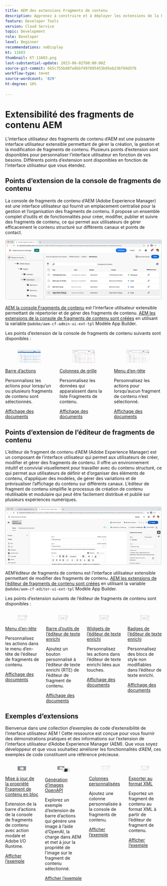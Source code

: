 ```yaml
---
title: AEM des extensions Fragments de contenu
description: Apprenez à construire et à déployer les extensions de la Fragments de contenu d’AEM as a Cloud Service.
feature: Developer Tools
version: Cloud Service
topic: Development
role: Developer
level: Beginner
recommendations: noDisplay
kt: 11603
thumbnail: KT-11603.png
last-substantial-update: 2023-06-02T00:00:00Z
source-git-commit: 6b5c755bd8fe6bbf497895453b95eb236f69d5f6
workflow-type: tm+mt
source-wordcount: '829'
ht-degree: 16%

---
```


# Extensibilité des fragments de contenu AEM

L’interface utilisateur des fragments de contenu d’AEM est une puissante interface utilisateur extensible permettant de gérer la création, la gestion et la modification de fragments de contenu. Plusieurs points d’extension sont disponibles pour personnaliser l’interface utilisateur en fonction de vos besoins. Différents points d’extension sont disponibles en fonction de l’interface utilisateur que vous étendez.

## Points d’extension de la console de fragments de contenu

La console de fragments de contenu d’AEM (Adobe Experience Manager) est une interface utilisateur qui fournit un emplacement centralisé pour la gestion et l’organisation des fragments de contenu. Il propose un ensemble complet d’outils et de fonctionnalités pour créer, modifier, publier et suivre des fragments de contenu, ce qui permet aux utilisateurs de gérer efficacement le contenu structuré sur différents canaux et points de contact.

![Console Fragments de contenu](./assets/overview/cfc.png)

[AEM la console Fragments de contenu](https://experienceleague.adobe.com/docs/experience-manager-cloud-service/content/sites/administering/content-fragments/content-fragments-console.html?lang=fr) est l’interface utilisateur extensible permettant de répertorier et de gérer des fragments de contenu. [AEM les extensions de la console de fragments de contenu sont créées](https://developer.adobe.com/uix/docs/services/aem-cf-console-admin/code-generation) en utilisant la variable `@adobe/aem-cf-admin-ui-ext-tpl` Modèle App Builder.

Les points d’extension de la console de fragments de contenu suivants sont disponibles :

<div class="columns is-multiline">
      <div class="column is-half-tablet is-half-desktop is-one-third-widescreen" aria-label="Action bar">
        <div class="card" style="height: 100%">
          <div class="card-image">
            <figure class="image is-16by9">
              <a href="https://developer.adobe.com/uix/docs/services/aem-cf-console-admin/api/action-bar/" title="Barre d’actions" tabindex="-1" target="_blank" rel="referrer">
                <img class="is-bordered-r-small" src="./assets/overview/cfc-action-bar.png" alt="Barre d’actions">
              </a>
            </figure>
          </div>
          <div class="card-content is-padded-small">
            <div class="content">
              <p class="headline is-size-6 has-text-weight-bold"><a href="https://developer.adobe.com/uix/docs/services/aem-cf-console-admin/api/action-bar/" title="Barre d’actions" target="_blank" rel="referrer">Barre d’actions</a></p>
              <p class="is-size-6">Personnalisez les actions pour lorsqu’un ou plusieurs fragments de contenu sont sélectionnés.</p>
              <a href="https://developer.adobe.com/uix/docs/services/aem-cf-console-admin/api/action-bar/" class="spectrum-Button spectrum-Button--outline spectrum-Button--primary spectrum-Button--sizeM" target="_blank" rel="referrer">
                <span class="spectrum-Button-label has-no-wrap has-text-weight-bold">Affichage des documents</span>
              </a>
            </div>
          </div>
        </div>
      </div>
  <div class="column is-half-tablet is-half-desktop is-one-third-widescreen" aria-label="Grid columns">
    <div class="card" style="height: 100%">
      <div class="card-image">
        <figure class="image is-16by9">
          <a href="https://developer.adobe.com/uix/docs/services/aem-cf-console-admin/api/grid-columns/" title="Colonnes de grille" tabindex="-1" target="_blank" rel="referrer">
            <img class="is-bordered-r-small" src="./assets/overview/cfc-grid-columns.png" alt="Colonnes de grille">
          </a>
        </figure>
      </div>
      <div class="card-content is-padded-small">
        <div class="content">
          <p class="headline is-size-6 has-text-weight-bold"><a href="https://developer.adobe.com/uix/docs/services/aem-cf-console-admin/api/grid-columns/" title="Colonnes de grille" target="_blank" rel="referrer">Colonnes de grille</a></p>
          <p class="is-size-6">Personnalisez les données qui apparaissent dans la liste Fragments de contenu.</p>
          <a href="https://developer.adobe.com/uix/docs/services/aem-cf-console-admin/api/grid-columns/" class="spectrum-Button spectrum-Button--outline spectrum-Button--primary spectrum-Button--sizeM" target="_blank" rel="referrer">
            <span class="spectrum-Button-label has-no-wrap has-text-weight-bold">Affichage des documents</span>
          </a>
        </div>
      </div>
    </div>
  </div>
  <div class="column is-half-tablet is-half-desktop is-one-third-widescreen" aria-label="Header menu">
    <div class="card" style="height: 100%">
      <div class="card-image">
        <figure class="image is-16by9">
          <a href="https://developer.adobe.com/uix/docs/services/aem-cf-console-admin/api/header-menu/" title="Menu d’en-tête" tabindex="-1" target="_blank" rel="referrer">
            <img class="is-bordered-r-small" src="./assets/overview/cfc-header-menu.png" alt="Menu d’en-tête">
          </a>
        </figure>
      </div>
      <div class="card-content is-padded-small">
        <div class="content">
          <p class="headline is-size-6 has-text-weight-bold"><a href="https://developer.adobe.com/uix/docs/services/aem-cf-console-admin/api/header-menu/" title="Menu d’en-tête" target="_blank" rel="referrer">Menu d’en-tête</a></p>
          <p class="is-size-6">Personnalisez les actions pour lorsqu’aucun fragment de contenu n’est sélectionné.</p>
          <a href="https://developer.adobe.com/uix/docs/services/aem-cf-console-admin/api/header-menu/" class="spectrum-Button spectrum-Button--outline spectrum-Button--primary spectrum-Button--sizeM" target="_blank" rel="referrer">
            <span class="spectrum-Button-label has-no-wrap has-text-weight-bold">Affichage des documents</span>
          </a>
        </div>
      </div>
    </div>
  </div>  
</div>

## Points d’extension de l’éditeur de fragments de contenu

L’éditeur de fragment de contenu d’AEM (Adobe Experience Manager) est un composant de l’interface utilisateur qui permet aux utilisateurs de créer, modifier et gérer des fragments de contenu. Il offre un environnement intuitif et convivial visuellement pour travailler avec du contenu structuré, ce qui permet aux utilisateurs de définir et d’organiser des éléments de contenu, d’appliquer des modèles, de gérer des variations et de prévisualiser l’affichage du contenu sur différents canaux. L’éditeur de fragment de contenu simplifie le processus de création de contenu réutilisable et modulaire qui peut être facilement distribué et publié sur plusieurs expériences numériques.

![Éditeur de fragments de contenu](./assets/overview/cfe.png)

AEM’éditeur de fragments de contenu est l’interface utilisateur extensible permettant de modifier des fragments de contenu. [AEM les extensions de l’éditeur de fragments de contenu sont créées](https://developer.adobe.com/uix/docs/services/aem-cf-editor/code-génération/) en utilisant la variable `@adobe/aem-cf-editor-ui-ext-tpl` Modèle App Builder.

Les points d’extension suivants de l’éditeur de fragments de contenu sont disponibles :

<div class="columns is-multiline">
    <div class="column is-half-tablet is-half-desktop is-one-third-widescreen" aria-label="Header menu">
      <div class="card" style="height: 100%">
        <div class="card-image">
          <figure class="image is-16by9">
            <a href="https://developer.adobe.com/uix/docs/services/aem-cf-editor/api/header-menu" title="Menu d’en-tête" tabindex="-1" target="_blank" rel="referrer">
              <img class="is-bordered-r-small" src="./assets/overview/cfe-header-menu.png" alt="Menu d’en-tête">
            </a>
          </figure>
        </div>
        <div class="card-content is-padded-small">
          <div class="content">
            <p class="headline is-size-6 has-text-weight-bold"><a href="https://developer.adobe.com/uix/docs/services/aem-cf-editor/api/header-menu/" title="Menu d’en-tête" target="_blank" rel="referrer">Menu d’en-tête</a></p>
            <p class="is-size-6">Personnalisez les actions dans le menu d’en-tête de l’éditeur de fragments de contenu.</p>
            <a href="https://developer.adobe.com/uix/docs/services/aem-cf-editor/api/header-menu" class="spectrum-Button spectrum-Button--outline spectrum-Button--primary spectrum-Button--sizeM" target="_blank" rel="referrer">
              <span class="spectrum-Button-label has-no-wrap has-text-weight-bold">Affichage des documents</span>
            </a>
          </div>
        </div>
      </div>
    </div>
  <div class="column is-half-tablet is-half-desktop is-one-third-widescreen" aria-label="Rich Text Editor toolbar">
    <div class="card" style="height: 100%">
      <div class="card-image">
        <figure class="image is-16by9">
          <a href="https://developer.adobe.com/uix/docs/services/aem-cf-editor/api/rte-toolbar/" title="Barre d’outils de l’éditeur de texte enrichi" tabindex="-1" target="_blank" rel="referrer">
            <img class="is-bordered-r-small" src="./assets/overview/cfe-rte-toolbar.png" alt="Barre d’outils de l’éditeur de texte enrichi">
          </a>
        </figure>
      </div>
      <div class="card-content is-padded-small">
        <div class="content">
          <p class="headline is-size-6 has-text-weight-bold"><a href="https://developer.adobe.com/uix/docs/services/aem-cf-editor/api/rte-toolbar/" title="Barre d’outils de l’éditeur de texte enrichi"  target="_blank" rel="referrer">Barre d’outils de l’éditeur de texte enrichi</a></p>
          <p class="is-size-6">Ajoutez un bouton personnalisé à l’éditeur de texte enrichi (RTE) de l’éditeur de fragment de contenu.</p>
          <a href="https://developer.adobe.com/uix/docs/services/aem-cf-editor/api/rte-toolbar/" class="spectrum-Button spectrum-Button--outline spectrum-Button--primary spectrum-Button--sizeM" target="_blank" rel="referrer">
            <span class="spectrum-Button-label has-no-wrap has-text-weight-bold">Affichage des documents</span>
          </a>
        </div>
      </div>
    </div>
  </div>

<div class="column is-half-tablet is-half-desktop is-one-third-widescreen" aria-label="Rich Text Editor widgets">
    <div class="card" style="height: 100%">
      <div class="card-image">
        <figure class="image is-16by9">
          <a href="https://developer.adobe.com/uix/docs/services/aem-cf-editor/api/rte-widgets/" title="Widgets de l’éditeur de texte enrichi" tabindex="-1"  target="_blank" rel="referrer">
            <img class="is-bordered-r-small" src="./assets/overview/cfe-rte-widgets.png" alt="Widgets de l’éditeur de texte enrichi">
          </a>
        </figure>
      </div>
      <div class="card-content is-padded-small">
        <div class="content">
          <p class="headline is-size-6 has-text-weight-bold"><a href="https://developer.adobe.com/uix/docs/services/aem-cf-editor/api/rte-widgets/" title="Widgets de l’éditeur de texte enrichi" target="_blank" rel="referrer">Widgets de l’éditeur de texte enrichi</a></p>
          <p class="is-size-6">Personnalisez les actions dans l’éditeur de texte enrichi liées aux touches.</p>
          <a href="https://developer.adobe.com/uix/docs/services/aem-cf-editor/api/rte-widgets/" class="spectrum-Button spectrum-Button--outline spectrum-Button--primary spectrum-Button--sizeM" target="_blank" rel="referrer">
            <span class="spectrum-Button-label has-no-wrap has-text-weight-bold">Affichage des documents</span>
          </a>
        </div>
      </div>
    </div>
  </div>
  <div class="column is-half-tablet is-half-desktop is-one-third-widescreen" aria-label="Rich Text Editor badges">
    <div class="card" style="height: 100%">
      <div class="card-image">
        <figure class="image is-16by9">
          <a href="https://developer.adobe.com/uix/docs/services/aem-cf-editor/api/rte-badges/" title="Badges de l’éditeur de texte enrichi" tabindex="-1" target="_blank" rel="referrer">
            <img class="is-bordered-r-small" src="./assets/overview/cfe-rte-badges.png" alt="Badges de l’éditeur de texte enrichi">
          </a>
        </figure>
      </div>
      <div class="card-content is-padded-small">
        <div class="content">
          <p class="headline is-size-6 has-text-weight-bold"><a href="https://developer.adobe.com/uix/docs/services/aem-cf-editor/api/rte-badges/ " title="Badges de l’éditeur de texte enrichi" target="_blank" rel="referrer">Badges de l’éditeur de texte enrichi</a></p>
          <p class="is-size-6">Personnalisez des blocs de style non modifiables dans l’éditeur de texte enrichi.</p>
          <a href="https://developer.adobe.com/uix/docs/services/aem-cf-editor/api/rte-badges/" class="spectrum-Button spectrum-Button--outline spectrum-Button--primary spectrum-Button--sizeM" target="_blank" rel="referrer">
            <span class="spectrum-Button-label has-no-wrap has-text-weight-bold">Affichage des documents</span>
          </a>
        </div>
      </div>
    </div>
  </div>
</div>

## Exemples d’extensions

Bienvenue dans une collection d’exemples de code d’extensibilité de l’interface utilisateur AEM ! Cette ressource est conçue pour vous fournir des démonstrations pratiques et des informations sur l’extension de l’interface utilisateur d’Adobe Experience Manager (AEM). Que vous soyez développeur et que vous souhaitiez améliorer les fonctionnalités d’AEM, ces exemples de code constituent une référence précieuse.

<div class="columns is-multiline">
  <div class="column is-half-tablet is-half-desktop is-one-third-widescreen" aria-label="Bulk property update">
    <div class="card" style="height: 100%">
      <div class="card-image">
        <figure class="image is-16by9">
          <a href="./examples/console-bulk-property-update.md" title="Mise à jour en bloc des propriétés" tabindex="-1">
            <img class="is-bordered-r-small" src="./assets/../examples/assets/bulk-property-update/card.png" alt="Mise à jour en bloc des propriétés">
          </a>
        </figure>
      </div>
      <div class="card-content is-padded-small">
        <div class="content">
          <p class="headline is-size-6 has-text-weight-bold"><a href="./examples/console-bulk-property-update.md" title="Mise à jour en bloc des propriétés">Mise à jour de la propriété Fragment de contenu en bloc</a></p>
          <p class="is-size-6">Extension de la barre d’actions de la console de fragments de contenu avec action modale et Adobe I/O Runtime.</p>
          <a href="./examples/console-bulk-property-update.md" class="spectrum-Button spectrum-Button--outline spectrum-Button--primary spectrum-Button--sizeM">
            <span class="spectrum-Button-label has-no-wrap has-text-weight-bold">Afficher l’exemple</span>
          </a>
        </div>
      </div>
    </div>
  </div>
  <div class="column is-half-tablet is-half-desktop is-one-third-widescreen" aria-label="OpenAI-based image generation and upload to AEM extension">
        <div class="card" style="height: 100%">
            <div class="card-image">
                <figure class="image is-16by9">
                    <a href="./examples/console-image-generation-and-image-upload.md" title="Génération d’images basée sur OpenAI et chargement vers l’extension AEM" tabindex="-1">
                        <img class="is-bordered-r-small" src="./examples/assets/digital-image-generation/card.png" alt="Génération d’images basée sur OpenAI et chargement vers l’extension AEM">
                    </a>
                </figure>
            </div>
            <div class="card-content is-padded-small">
                <div class="content">
                    <p class="headline is-size-6 has-text-weight-bold"><a href="./examples/console-image-generation-and-image-upload.md" title="Génération d’images basée sur OpenAI et chargement vers l’extension AEM">Génération d’images OpenAPI</a></p>
                    <p class="is-size-6">Explorez un exemple d’extension de barre d’actions qui génère une image à l’aide d’OpenAI, la charge dans AEM et met à jour la propriété de l’image sur le fragment de contenu sélectionné.</p>
                    <a href="./examples/console-image-generation-and-image-upload.md" class="spectrum-Button spectrum-Button--outline spectrum-Button--primary spectrum-Button--sizeM">
                        <span class="spectrum-Button-label has-no-wrap has-text-weight-bold">Afficher l’exemple</span>
                    </a>
                </div>
            </div>
        </div>
    </div>    
  <div class="column is-half-tablet is-half-desktop is-one-third-widescreen" aria-label="Custom columns">
    <div class="card" style="height: 100%">
      <div class="card-image">
        <figure class="image is-16by9">
          <a href="./examples/custom-grid-columns.md" title="Colonnes personnalisées" tabindex="-1">
            <img class="is-bordered-r-small" src="./examples/assets/custom-grid-columns/card.png" alt="Colonnes personnalisées">
          </a>
        </figure>
      </div>
      <div class="card-content is-padded-small">
        <div class="content">
          <p class="headline is-size-6 has-text-weight-bold"><a href="./examples/custom-grid-columns.md" title="Colonnes personnalisées">Colonnes personnalisées</a></p>
          <p class="is-size-6">Ajoutez une colonne personnalisée à la console de fragments de contenu.</p>
          <a href="./examples/custom-grid-columns.md" class="spectrum-Button spectrum-Button--outline spectrum-Button--primary spectrum-Button--sizeM">
            <span class="spectrum-Button-label has-no-wrap has-text-weight-bold">Afficher l’exemple</span>
          </a>
        </div>
      </div>
    </div>
  </div>    
  <div class="column is-half-tablet is-half-desktop is-one-third-widescreen" aria-label="Export to XML">
    <div class="card" style="height: 100%">
      <div class="card-image">
        <figure class="image is-16by9">
          <a href="./examples/editor-export-to-xml.md" title="Exporter au format XML" tabindex="-1">
            <img class="is-bordered-r-small" src="./examples/assets/export-to-xml/card.png" alt="Exporter au format XML">
          </a>
        </figure>
      </div>
      <div class="card-content is-padded-small">
        <div class="content">
          <p class="headline is-size-6 has-text-weight-bold"><a href="./examples/editor-export-to-xml.md" title="Exporter au format XML">Exporter au format XML</a></p>
          <p class="is-size-6">Exportez un fragment de contenu au format XML à partir de l’éditeur de fragment de contenu.</p>
          <a href="./examples/editor-export-to-xml.md" class="spectrum-Button spectrum-Button--outline spectrum-Button--primary spectrum-Button--sizeM">
            <span class="spectrum-Button-label has-no-wrap has-text-weight-bold">Afficher l’exemple</span>
          </a>
        </div>
      </div>
    </div>
  </div>    
</div>
